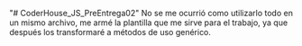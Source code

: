 "# CoderHouse_JS_PreEntrega02" 
No se me ocurrió como utilizarlo todo en un mismo archivo, me armé la plantilla que me sirve para el trabajo, ya que después los transformaré a métodos de uso genérico.

